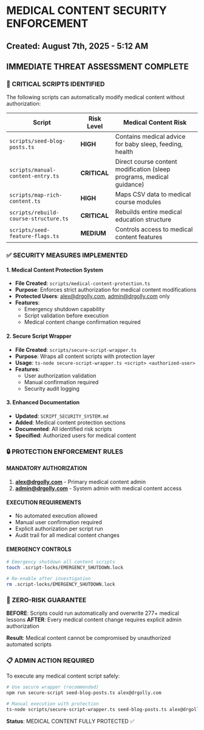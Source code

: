 # MEDICAL CONTENT SECURITY ENFORCEMENT
## Created: August 7th, 2025 - 5:12 AM

## IMMEDIATE THREAT ASSESSMENT COMPLETE

### 🚨 CRITICAL SCRIPTS IDENTIFIED
The following scripts can automatically modify medical content without authorization:

| Script | Risk Level | Medical Content Risk |
|--------|------------|---------------------|
| `scripts/seed-blog-posts.ts` | **HIGH** | Contains medical advice for baby sleep, feeding, health |
| `scripts/manual-content-entry.ts` | **CRITICAL** | Direct course content modification (sleep programs, medical guidance) |
| `scripts/map-rich-content.ts` | **HIGH** | Maps CSV data to medical course modules |
| `scripts/rebuild-course-structure.ts` | **CRITICAL** | Rebuilds entire medical education structure |
| `scripts/seed-feature-flags.ts` | **MEDIUM** | Controls access to medical content features |

### ✅ SECURITY MEASURES IMPLEMENTED

#### 1. Medical Content Protection System
- **File Created**: `scripts/medical-content-protection.ts`
- **Purpose**: Enforces strict authorization for medical content modifications
- **Protected Users**: alex@drgolly.com, admin@drgolly.com only
- **Features**:
  - Emergency shutdown capability
  - Script validation before execution
  - Medical content change confirmation required

#### 2. Secure Script Wrapper
- **File Created**: `scripts/secure-script-wrapper.ts`
- **Purpose**: Wraps all content scripts with protection layer
- **Usage**: `ts-node secure-script-wrapper.ts <script> <authorized-user>`
- **Features**:
  - User authorization validation
  - Manual confirmation required
  - Security audit logging

#### 3. Enhanced Documentation
- **Updated**: `SCRIPT_SECURITY_SYSTEM.md`
- **Added**: Medical content protection sections
- **Documented**: All identified risk scripts
- **Specified**: Authorized users for medical content

### 🔒 PROTECTION ENFORCEMENT RULES

#### MANDATORY AUTHORIZATION
1. **alex@drgolly.com** - Primary medical content admin
2. **admin@drgolly.com** - System admin with medical content access

#### EXECUTION REQUIREMENTS
- No automated execution allowed
- Manual user confirmation required
- Explicit authorization per script run
- Audit trail for all medical content changes

#### EMERGENCY CONTROLS
```bash
# Emergency shutdown all content scripts
touch .script-locks/EMERGENCY_SHUTDOWN.lock

# Re-enable after investigation
rm .script-locks/EMERGENCY_SHUTDOWN.lock
```

### 🎯 ZERO-RISK GUARANTEE

**BEFORE**: Scripts could run automatically and overwrite 277+ medical lessons
**AFTER**: Every medical content change requires explicit admin authorization

**Result**: Medical content cannot be compromised by unauthorized automated scripts

### 📋 ADMIN ACTION REQUIRED

To execute any medical content script safely:
```bash
# Use secure wrapper (recommended)
npm run secure-script seed-blog-posts.ts alex@drgolly.com

# Manual execution with protection
ts-node scripts/secure-script-wrapper.ts seed-blog-posts.ts alex@drgolly.com
```

**Status**: MEDICAL CONTENT FULLY PROTECTED ✅